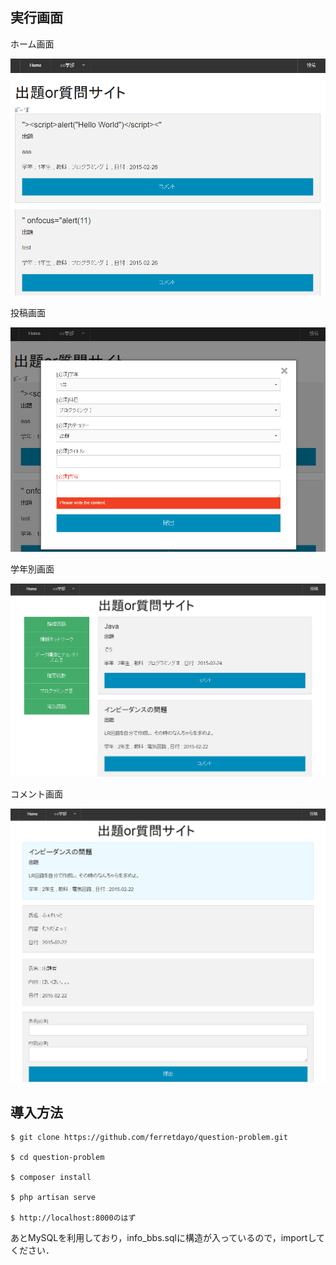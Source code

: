## 実行画面

ホーム画面

![ホーム画面](./readme/question_home.png)

投稿画面

![投稿画面](./readme/question_submit.png)

学年別画面

![学年別画面](./readme/question_2nd.png)

コメント画面

![コメント画面](./readme/question_comment.png)

## 導入方法

    $ git clone https://github.com/ferretdayo/question-problem.git
    
    $ cd question-problem
    
    $ composer install

    $ php artisan serve

    $ http://localhost:8000のはず

あとMySQLを利用しており，info_bbs.sqlに構造が入っているので，importしてください．
